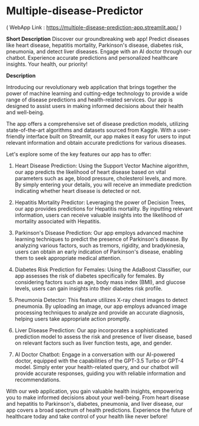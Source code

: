 # Multiple-disease-Predictor 
( WebApp Link : https://multiple-disease-prediction-app.streamlit.app/ )

**Short Description**
Discover our groundbreaking web app! Predict diseases like heart disease, hepatitis mortality, Parkinson's disease, diabetes risk, pneumonia, and detect liver diseases. Engage with an AI doctor through our chatbot. Experience accurate predictions and personalized healthcare insights. Your health, our priority!

**Description**

Introducing our revolutionary web application that brings together the power of machine learning and cutting-edge technology to provide a wide range of disease predictions and health-related services. Our app is designed to assist users in making informed decisions about their health and well-being.

The app offers a comprehensive set of disease prediction models, utilizing state-of-the-art algorithms and datasets sourced from Kaggle. With a user-friendly interface built on Streamlit, our app makes it easy for users to input relevant information and obtain accurate predictions for various diseases.

Let's explore some of the key features our app has to offer:

1. Heart Disease Prediction: Using the Support Vector Machine algorithm, our app predicts the likelihood of heart disease based on vital parameters such as age, blood pressure, cholesterol levels, and more. By simply entering your details, you will receive an immediate prediction indicating whether heart disease is detected or not.

2. Hepatitis Mortality Predictor: Leveraging the power of Decision Trees, our app provides predictions for Hepatitis mortality. By inputting relevant information, users can receive valuable insights into the likelihood of mortality associated with Hepatitis.

3. Parkinson's Disease Prediction: Our app employs advanced machine learning techniques to predict the presence of Parkinson's disease. By analyzing various factors, such as tremors, rigidity, and bradykinesia, users can obtain an early indication of Parkinson's disease, enabling them to seek appropriate medical attention.

4. Diabetes Risk Prediction for Females: Using the AdaBoost Classifier, our app assesses the risk of diabetes specifically for females. By considering factors such as age, body mass index (BMI), and glucose levels, users can gain insights into their diabetes risk profile.

5. Pneumonia Detector: This feature utilizes X-ray chest images to detect pneumonia. By uploading an image, our app employs advanced image processing techniques to analyze and provide an accurate diagnosis, helping users take appropriate action promptly.

6. Liver Disease Prediction: Our app incorporates a sophisticated prediction model to assess the risk and presence of liver disease, based on relevant factors such as liver function tests, age, and gender.

7. AI Doctor Chatbot: Engage in a conversation with our AI-powered doctor, equipped with the capabilities of the GPT-3.5 Turbo or GPT-4 model. Simply enter your health-related query, and our chatbot will provide accurate responses, guiding you with reliable information and recommendations.

With our web application, you gain valuable health insights, empowering you to make informed decisions about your well-being. From heart disease and hepatitis to Parkinson's, diabetes, pneumonia, and liver disease, our app covers a broad spectrum of health predictions. Experience the future of healthcare today and take control of your health like never before!
